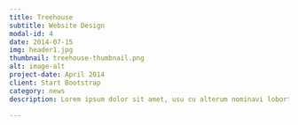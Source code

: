 ```yaml
---
title: Treehouse
subtitle: Website Design
modal-id: 4
date: 2014-07-15
img: header1.jpg
thumbnail: treehouse-thumbnail.png
alt: image-alt
project-date: April 2014
client: Start Bootstrap
category: news
description: Lorem ipsum dolor sit amet, usu cu alterum nominavi lobortis. At duo novum diceret. Tantas apeirian vix et, usu sanctus postulant inciderint ut, populo diceret necessitatibus in vim. Cu eum dicam feugiat noluisse.

---
```

